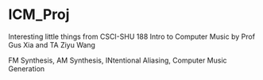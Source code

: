 # ICM_Proj

Interesting little things from CSCI-SHU 188 Intro to Computer Music by Prof Gus Xia and TA Ziyu Wang

FM Synthesis, AM Synthesis, INtentional Aliasing, Computer Music Generation
